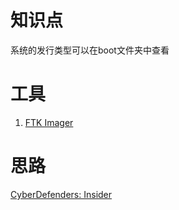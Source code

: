# 知识点
系统的发行类型可以在boot文件夹中查看
# 工具

1. [FTK Imager](https://accessdata.com/product-download/ftk-imager-version-4-5)
# 思路
[CyberDefenders: Insider](https://forensicskween.com/ctf/cyberdefenders/insider/)
